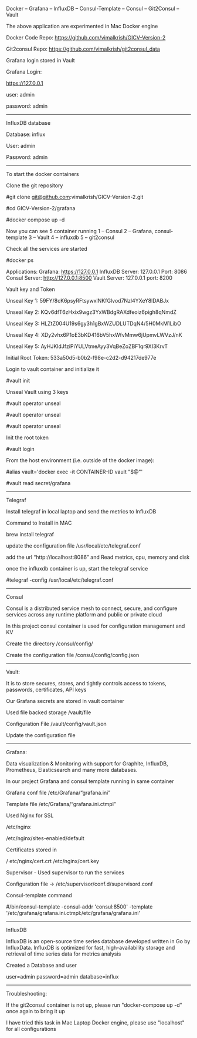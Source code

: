 
Docker – Grafana – InfluxDB – Consul-Template – Consul – Git2Consul – Vault

The above application are experimented in Mac Docker engine

Docker Code Repo: https://github.com/vimalkrish/GICV-Version-2

Git2consul Repo: https://github.com/vimalkrish/git2consul_data

Grafana login stored in Vault

Grafana Login:

https://127.0.0.1

user: admin

password: admin

-----------------

InfluxDB database

Database: influx

User: admin

Password: admin

------------------

To start the docker containers

Clone the git repository

#git clone git@github.com:vimalkrish/GICV-Version-2.git

#cd GICV-Version-2/grafana

#docker compose up -d

Now you can see 5 container running
1 – Consul
2 – Grafana, consul-template
3 – Vault
4 – influxdb
5 – git2consul

Check all the services are started

#docker ps

Applications:
Grafana: https://127.0.0.1
InfluxDB Server: 127.0.0.1 Port: 8086
Consul Server: http://127.0.0.1:8500
Vault Server: 127.0.0.1 port: 8200

Vault key and Token

Unseal Key 1: 59FY/8cK6psyRFtsywxINKfGlvod7Nzl4YXeY8IDABJx

Unseal Key 2: KQv6dfT6zHxix9wgz3YxWBdgRAXdfeoiz6pigh8qNmdZ

Unseal Key 3: HLZtZ004U19s6gy3h1gBxWZUDLUTDqN4/5H0MkM1LibO

Unseal Key 4: XDy2vhx6P1oE3bKD416bV5hxWfvMmw6jUpmvLWVzJ/nK

Unseal Key 5: AyHJKldJfziPiYULVtmeAyy3VqBeZoZBF1qr9XI3KrvT

Initial Root Token: 533a50d5-b0b2-f98e-c2d2-d94217de977e

Login to vault container and initialize it

#vault init

Unseal Vault using 3 keys

#vault operator unseal

#vault operator unseal

#vault operator unseal

Init the root token

#vault login

From the host environment (i.e. outside of the docker image):

#alias vault='docker exec -it CONTAINER-ID vault "$@"'

#vault read secret/grafana



--------------------------------------------------------------------
Telegraf

Install telegraf in local laptop and send the metrics to InfluxDB

Command to Install in MAC

brew install telegraf

update the configuration file /usr/local/etc/telegraf.conf

add the url “http://localhost:8086” and Read metrics, cpu, memory and disk

once the influxdb container is up, start the telegraf service

#telegraf -config /usr/local/etc/telegraf.conf

--------------------------------------------------------------------

Consul

Consul is a distributed service mesh to connect, secure, and configure services across any runtime platform and public or private cloud

In this project consul container is used for configuration management and KV

Create the directory /consul/config/

Create the configuration file /consul/config/config.json

--------------------------------------------------------------------

Vault:

It is to store secures, stores, and tightly controls access to tokens, passwords, certificates, API keys

Our Grafana secrets are stored in vault container

Used file backed storage /vault/file

Configuration File /vault/config/vault.json

Update the configuration file 

--------------------------------------------------------------------

Grafana:

Data visualization & Monitoring with support for Graphite, InfluxDB, Prometheus, Elasticsearch and many more databases.

In our project Grafana and consul template running in same container

Grafana conf file /etc/Grafana/“grafana.ini”

Template file /etc/Grafana/“grafana.ini.ctmpl”

Used Nginx for SSL 

/etc/nginx

/etc/nginx/sites-enabled/default

Certificates stored in 

/ etc/nginx/cert.crt
/etc/nginx/cert.key

Supervisor -
Used supervisor to run the services

Configuration file -> /etc/supervisor/conf.d/supervisord.conf


Consul-template command

#/bin/consul-template -consul-addr 'consul:8500' -template '/etc/grafana/grafana.ini.ctmpl:/etc/grafana/grafana.ini'

--------------------------------------------------------------------

InfluxDB

InfluxDB is an open-source time series database developed written in Go by InfluxData. InfluxDB is optimized for fast, high-availability storage and retrieval of time series data for metrics analysis

Created a Database and user

user=admin
password=admin
database=influx


--------------------------------------------------------------------

Troubleshooting:

If the git2consul container is not up, please run "docker-compose up -d" once again to bring it up

I have tried this task in Mac Laptop Docker engine, please use "localhost" for all configurations



